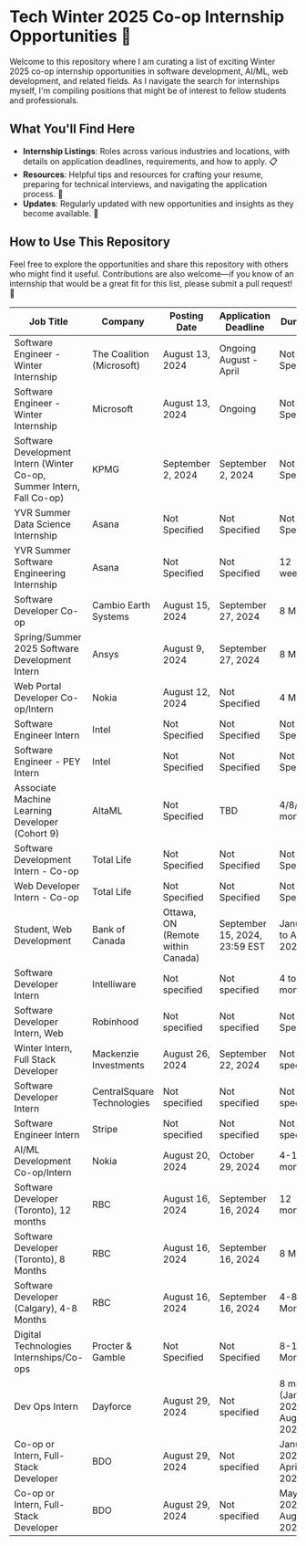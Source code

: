 # Tech Winter 2025 Co-op Internship Opportunities 🌟

Welcome to this repository where I am curating a list of exciting Winter 2025 co-op internship opportunities in software development, AI/ML, web development, and related fields. As I navigate the search for internships myself, I'm compiling positions that might be of interest to fellow students and professionals.

## What You'll Find Here

- **Internship Listings**: Roles across various industries and locations, with details on application deadlines, requirements, and how to apply. 📋
- **Resources**: Helpful tips and resources for crafting your resume, preparing for technical interviews, and navigating the application process. 📝
- **Updates**: Regularly updated with new opportunities and insights as they become available. 🔄

## How to Use This Repository

Feel free to explore the opportunities and share this repository with others who might find it useful. Contributions are also welcome—if you know of an internship that would be a great fit for this list, please submit a pull request! 🤝

| **Job Title**                                                         | **Company**                | **Posting Date**                  | **Application Deadline**      | **Duration**                          | **Application Link**                                                                                                                                                                                                                                                                                                                                                                                                                                                         |
| --------------------------------------------------------------------- | -------------------------- | --------------------------------- | ----------------------------- | ------------------------------------- | ---------------------------------------------------------------------------------------------------------------------------------------------------------------------------------------------------------------------------------------------------------------------------------------------------------------------------------------------------------------------------------------------------------------------------------------------------------------------------- |
| Software Engineer - Winter Internship                                 | The Coalition (Microsoft)  | August 13, 2024                   | Ongoing August - April        | Not Specified                         | [Apply Here](https://jobs.careers.microsoft.com/global/en/job/1750384/Software-Engineer---The-Coalition-Winter-Internship-Opportunities)                                                                                                                                                                                                                                                                                                                                     |
| Software Engineer - Winter Internship                                 | Microsoft                  | August 13, 2024                   | Ongoing                       | Not Specified                         | [Apply Here](https://jobs.careers.microsoft.com/global/en/job/1750386/Software-Engineer%3A-Internship-Opportunities%2C-Vancouver%2C-BC)                                                                                                                                                                                                                                                                                                                                      |
| Software Development Intern (Winter Co-op, Summer Intern, Fall Co-op) | KPMG                       | September 2, 2024                 | September 2, 2024             | Not Specified                         | [Apply Here](https://careers.kpmg.ca/jobs/24805)                                                                                                                                                                                                                                                                                                                                                                                                                             |
| YVR Summer Data Science Internship                                    | Asana                      | Not Specified                     | Not Specified                 | Not Specified                         | [Apply Here](https://asana.com/jobs/apply/6151419)                                                                                                                                                                                                                                                                                                                                                                                                                           |
| YVR Summer Software Engineering Internship                            | Asana                      | Not Specified                     | Not Specified                 | 12 weeks                              | [Apply Here](https://asana.com/jobs/apply/6151401)                                                                                                                                                                                                                                                                                                                                                                                                                           |
| Software Developer Co-op                                              | Cambio Earth Systems       | August 15, 2024                   | September 27, 2024            | 8 Months                              | [Apply Here](https://bgcengineering.bamboohr.com/careers/360)                                                                                                                                                                                                                                                                                                                                                                                                                |
| Spring/Summer 2025 Software Development Intern                        | Ansys                      | August 9, 2024                    | September 27, 2024            | 8 Months                              | [Apply Here](https://careers.ansys.com/job/Waterloo-SpringSummer-2025-Software-Development-Intern-%28Mechanical-or-Aerospace-BS%29-ON-N2J4G8/1178501500/?utm_source=LINKEDIN&utm_medium=referrer)                                                                                                                                                                                                                                                                            |
| Web Portal Developer Co-op/Intern                                     | Nokia                      | August 12, 2024                   | Not Specified                 | 4 Months                              | [Apply Here](https://fa-evmr-saasfaprod1.fa.ocs.oraclecloud.com/hcmUI/CandidateExperience/en/sites/CX_1/job/9923)                                                                                                                                                                                                                                                                                                                                                            |
| Software Engineer Intern                                              | Intel                      | Not Specified                     | Not Specified                 | Not Specified                         | [Apply Here](https://jobs.intel.com/en/job/toronto/software-engineer-intern/41147/68663864240)                                                                                                                                                                                                                                                                                                                                                                               |
| Software Engineer - PEY Intern                                        | Intel                      | Not Specified                     | Not Specified                 | Not Specified                         | [Apply Here](https://jobs.intel.com/en/job/toronto/software-engineer-pey-intern/41147/68663859792)                                                                                                                                                                                                                                                                                                                                                                           |
| Associate Machine Learning Developer (Cohort 9)                       | AltaML                     | Not Specified                     | TBD                           | 4/8/12 months                         | [Apply Here](https://jobs.lever.co/altaml/52a4423d-a749-4d58-9120-5384012cc543?lever-source=Indeed)                                                                                                                                                                                                                                                                                                                                                                          |
| Software Development Intern - Co-op                                   | Total Life                 | Not Specified                     | Not Specified                 | Not Specified                         | [Apply Here](https://total-life-inc-1.breezy.hr/p/66aa9dddc21c-software-development-intern-co-op-position?utm_medium=jobboard&utm_source=linkedin)                                                                                                                                                                                                                                                                                                                           |
| Web Developer Intern - Co-op                                          | Total Life                 | Not Specified                     | Not Specified                 | Not Specified                         | [Apply Here](https://total-life-inc-1.breezy.hr/p/3387659ac7cf-web-developer-intern-co-op-position?utm_medium=jobboard&utm_source=linkedin)                                                                                                                                                                                                                                                                                                                                  |
| Student, Web Development                                              | Bank of Canada             | Ottawa, ON (Remote within Canada) | September 15, 2024, 23:59 EST | January to April 2025                 | [Apply Here](https://careers.bankofcanada.ca/job/Ottawa-%28Downtown%29-Student%2C-Web-Development-ON/583855617/?utm_source=LINKEDIN&utm_medium=referrer&utm_medium=jobboard&utm_source=linkedin)                                                                                                                                                                                                                                                                             |
| Software Developer Intern                                             | Intelliware                | Not specified                     | Not specified                 | 4 to 16 months                        | [Apply Here](<https://jobs.lever.co/intelliware/24345432-7189-4849-a389-3bad4abde843?applicant_guid=15e1e550-66d5-4c5a-99d1-d691410dc48a&lever-origin=applied&lever-source%5B%5D=JobTarget%2CJobTarget%20Organic%20Sites%20Bundle&utm_source=JobTarget&utm_medium=JobTarget%20Organic%20Sites%20Bundle&utm_campaign=Software%20Developer%20Internship%20(24345432-7189-4849-a389-3bad4abde843)&_jtochash=rXLPWxU7domlRiJzduzqeG&_jtocprof=xd9_bYqnJy2vf2s4oUO8f7T-SGVXYVch>) |
| Software Developer Intern, Web                                        | Robinhood                  | Not specified                     | Not specified                 | Not Specified                         | [Apply Here](https://robinhood.com/careers)                                                                                                                                                                                                                                                                                                                                                                                                                                  |
| Winter Intern, Full Stack Developer                                   | Mackenzie Investments      | August 26, 2024                   | September 22, 2024            | Not specified                         | [Apply Here](https://careersen-mackenzieinvestments.icims.com/jobs/5293/winter-intern%2c-full-stack-developer/job)                                                                                                                                                                                                                                                                                                                                                           |
| Software Developer Intern                                             | CentralSquare Technologies | Not specified                     | Not specified                 | Not specified                         | [Apply Here](https://recruit.hirebridge.com/v3/careercenter/v2/details.aspx?jid=598017&cid=7724&locvalue=10511051&utm_medium=jobboard&utm_source=linkedin)                                                                                                                                                                                                                                                                                                                   |
| Software Engineer Intern                                              | Stripe                     | Not specified                     | Not specified                 | Not specified                         | [Apply Here](https://stripe.com/jobs/listing/software-engineer-intern/6172089?utm_medium=jobboard&gh_src=73vnei&utm_source=linkedin)                                                                                                                                                                                                                                                                                                                                         |
| AI/ML Development Co-op/Intern                                        | Nokia                      | August 20, 2024                   | October 29, 2024              | 4-16 months                           | [Apply Here](https://fa-evmr-saasfaprod1.fa.ocs.oraclecloud.com/hcmUI/CandidateExperience/en/sites/CX_1/job/9922?src=SNS-102&utm_medium=jobboard&utm_source=linkedin)                                                                                                                                                                                                                                                                                                        |
| Software Developer (Toronto), 12 months                               | RBC                        | August 16, 2024                   | September 16, 2024            | 12 months                             | [Apply Here](https://jobs.rbc.com/ca/en/job/RBCAA0088R0000096976EXTERNALENCA/2025-Winter-Student-Opportunities-Technology-Operations-Software-Developer-12-months?utm_source=LinkedIn&utm_medium=phenom-feeds&utm_campaign=rbc_linkedin&utm_medium=jobboard&utm_source=linkedin)                                                                                                                                                                                             |
| Software Developer (Toronto), 8 Months                                | RBC                        | August 16, 2024                   | September 16, 2024            | 8 Months                              | [Apply Here](https://jobs.rbc.com/ca/en/job/RBCAA0088R0000096973EXTERNALENCA/2025-Winter-Student-Opportunities-Technology-Operations-Software-Developer-8-Months?utm_source=LinkedIn&utm_medium=phenom-feeds&utm_campaign=rbc_linkedin&utm_medium=jobboard&utm_source=linkedin)                                                                                                                                                                                              |
| Software Developer (Calgary), 4-8 Months                              | RBC                        | August 16, 2024                   | September 16, 2024            | 4-8 Months                            | [Apply Here](https://jobs.rbc.com/ca/en/job/RBCAA0088R0000096974EXTERNALENCA/2025-Winter-Student-Opportunities-Technology-Operations-Software-Developer-Calgary-4-8-Months?utm_source=LinkedIn&utm_medium=phenom-feeds&utm_campaign=rbc_linkedin&utm_medium=jobboard&utm_source=linkedin)                                                                                                                                                                                    |
| Digital Technologies Internships/Co-ops                               | Procter & Gamble           | Not Specified                     | Not Specified                 | 8-12 Months                           | [Apply Here](https://www.pgcareers.com/global/en/job/R000113365/DIGITAL-TECHNOLOGIES-INTERNSHIP-CO-OP-JAN-OR-MAY-2025-START----STAGE-COOP-EN-TECHNOLOGIES-NUM%25C3%2589RIQUES-DATES-DE-D%25C3%2589BUT-EN-JANVIER-OU-MAI-2025?utm_medium=jobboard&source=RS_LINKEDIN&utm_source=linkedin)                                                                                                                                                                                     |
| Dev Ops Intern                                                        | Dayforce                   | August 29, 2024                   | Not specified                 | 8 months (January 2025 – August 2025) | [Apply Here](https://jobs.dayforcehcm.com/en-US/mydayforce/alljobs/jobs/73730?src=LinkedIn)                                                                                                                                                                                                                                                                                                                                                                                  |
| Co-op or Intern, Full-Stack Developer                                 | BDO                        | August 29, 2024                   | Not specified                 | January 2025 – April 2025             | [Apply Here](https://bdo.wd3.myworkdayjobs.com/en-US/BDO/job/Oakville/Co-op-or-Intern--Full-Stack-Developer--January-2025-_JR3374)                                                                                                                                                                                                                                                                                                                                           |
| Co-op or Intern, Full-Stack Developer                                 | BDO                        | August 29, 2024                   | Not specified                 | May 2025 – August 2025                | [Apply Here](https://bdo.wd3.myworkdayjobs.com/en-US/BDO/job/Oakville/Co-op-or-Intern--Full-Stack-Developer--May-2025-_JR3375)                                                                                                                                                                                                                                                                                                                                               |
